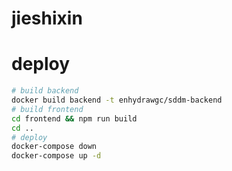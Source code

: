 # jieshixin

# deploy
```bash
# build backend
docker build backend -t enhydrawgc/sddm-backend
# build frontend
cd frontend && npm run build
cd ..
# deploy
docker-compose down
docker-compose up -d
```